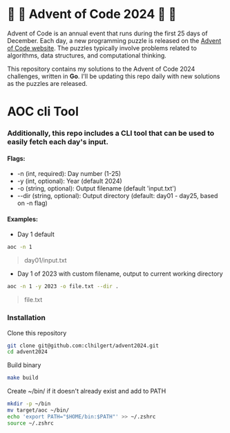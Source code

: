 # 🎄 🎁 Advent of Code 2024 🎁 🎄

Advent of Code is an annual event that runs during the first 25 days of December. Each day, a new programming puzzle is released on the [Advent of Code website](https://adventofcode.com/). The puzzles typically involve problems related to algorithms, data structures, and computational thinking.

This repository contains my solutions to the Advent of Code 2024 challenges, written in **Go**. I'll be updating this repo daily with new solutions as the puzzles are released.

# AOC cli Tool
### Additionally, this repo includes a CLI tool that can be used to easily fetch each day's input.
#### Flags:
- -n (int, required): Day number (1-25)
- -y (int, optional): Year (default 2024)
- -o (string, optional): Output filename (default 'input.txt')
- --dir (string, optional): Output directory (default: day01 - day25, based on -n flag)

#### Examples:
* Day 1 default
```sh
aoc -n 1
```
>day01/input.txt
* Day 1 of 2023 with custom filename, output to current working directory
```sh
aoc -n 1 -y 2023 -o file.txt --dir .
```
>file.txt

### Installation
Clone this repository
```sh
git clone git@github.com:clhilgert/advent2024.git
cd advent2024
```
Build binary
```sh
make build
```
Create ~/bin/ if it doesn't already exist and add to PATH
```sh
mkdir -p ~/bin
mv target/aoc ~/bin/
echo 'export PATH="$HOME/bin:$PATH"' >> ~/.zshrc
source ~/.zshrc
```